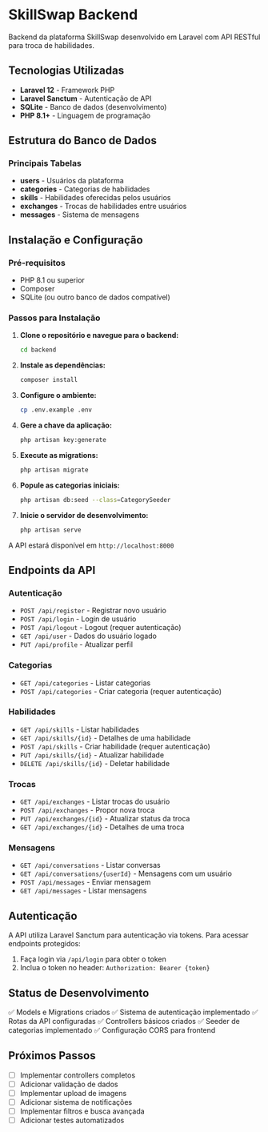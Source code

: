 # SkillSwap Backend

Backend da plataforma SkillSwap desenvolvido em Laravel com API RESTful para troca de habilidades.

## Tecnologias Utilizadas

- **Laravel 12** - Framework PHP
- **Laravel Sanctum** - Autenticação de API
- **SQLite** - Banco de dados (desenvolvimento)
- **PHP 8.1+** - Linguagem de programação

## Estrutura do Banco de Dados

### Principais Tabelas

- **users** - Usuários da plataforma
- **categories** - Categorias de habilidades
- **skills** - Habilidades oferecidas pelos usuários
- **exchanges** - Trocas de habilidades entre usuários
- **messages** - Sistema de mensagens

## Instalação e Configuração

### Pré-requisitos

- PHP 8.1 ou superior
- Composer
- SQLite (ou outro banco de dados compatível)

### Passos para Instalação

1. **Clone o repositório e navegue para o backend:**
   ```bash
   cd backend
   ```

2. **Instale as dependências:**
   ```bash
   composer install
   ```

3. **Configure o ambiente:**
   ```bash
   cp .env.example .env
   ```

4. **Gere a chave da aplicação:**
   ```bash
   php artisan key:generate
   ```

5. **Execute as migrations:**
   ```bash
   php artisan migrate
   ```

6. **Popule as categorias iniciais:**
   ```bash
   php artisan db:seed --class=CategorySeeder
   ```

7. **Inicie o servidor de desenvolvimento:**
   ```bash
   php artisan serve
   ```

A API estará disponível em `http://localhost:8000`

## Endpoints da API

### Autenticação

- `POST /api/register` - Registrar novo usuário
- `POST /api/login` - Login de usuário
- `POST /api/logout` - Logout (requer autenticação)
- `GET /api/user` - Dados do usuário logado
- `PUT /api/profile` - Atualizar perfil

### Categorias

- `GET /api/categories` - Listar categorias
- `POST /api/categories` - Criar categoria (requer autenticação)

### Habilidades

- `GET /api/skills` - Listar habilidades
- `GET /api/skills/{id}` - Detalhes de uma habilidade
- `POST /api/skills` - Criar habilidade (requer autenticação)
- `PUT /api/skills/{id}` - Atualizar habilidade
- `DELETE /api/skills/{id}` - Deletar habilidade

### Trocas

- `GET /api/exchanges` - Listar trocas do usuário
- `POST /api/exchanges` - Propor nova troca
- `PUT /api/exchanges/{id}` - Atualizar status da troca
- `GET /api/exchanges/{id}` - Detalhes de uma troca

### Mensagens

- `GET /api/conversations` - Listar conversas
- `GET /api/conversations/{userId}` - Mensagens com um usuário
- `POST /api/messages` - Enviar mensagem
- `GET /api/messages` - Listar mensagens

## Autenticação

A API utiliza Laravel Sanctum para autenticação via tokens. Para acessar endpoints protegidos:

1. Faça login via `/api/login` para obter o token
2. Inclua o token no header: `Authorization: Bearer {token}`

## Status de Desenvolvimento

✅ Models e Migrations criados
✅ Sistema de autenticação implementado
✅ Rotas da API configuradas
✅ Controllers básicos criados
✅ Seeder de categorias implementado
✅ Configuração CORS para frontend

## Próximos Passos

- [ ] Implementar controllers completos
- [ ] Adicionar validação de dados
- [ ] Implementar upload de imagens
- [ ] Adicionar sistema de notificações
- [ ] Implementar filtros e busca avançada
- [ ] Adicionar testes automatizados
